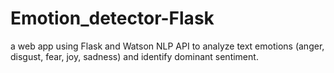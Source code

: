 # Emotion_detector-Flask
a web app using Flask and Watson NLP API to analyze text emotions (anger, disgust, fear, joy, sadness) and identify dominant sentiment.
